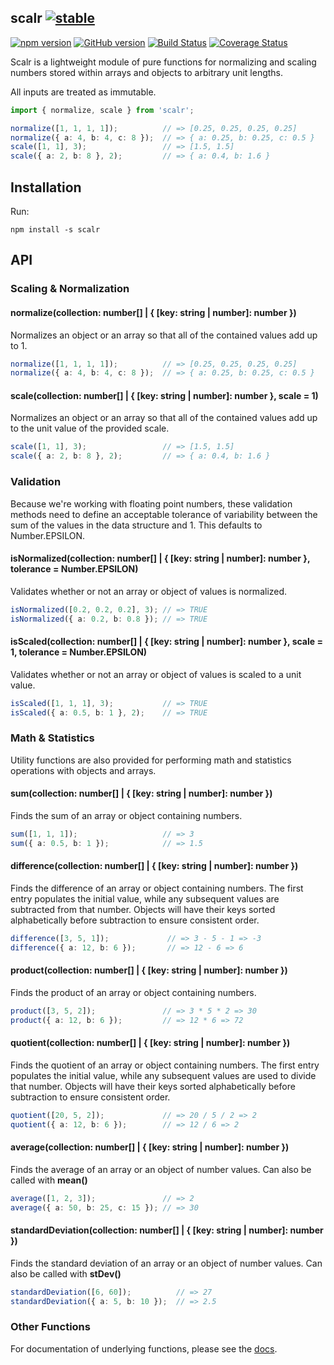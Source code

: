 ## scalr [![stable](http://badges.github.io/stability-badges/dist/stable.svg)](http://github.com/badges/stability-badges)  

[![npm version](https://badge.fury.io/js/scalr.svg)](https://badge.fury.io/js/scalr) [![GitHub version](https://badge.fury.io/gh/abrisene%2Fscalr.svg)](https://badge.fury.io/gh/abrisene%2Fscalr) [![Build Status](https://travis-ci.com/abrisene/scalr.svg?branch=main)](https://travis-ci.com/abrisene/scalr) [![Coverage Status](https://coveralls.io/repos/github/abrisene/scalr/badge.svg?branch=main)](https://coveralls.io/github/abrisene/scalr?branch=main)

Scalr is a lightweight module of pure functions for normalizing and scaling numbers stored within arrays and objects to arbitrary unit lengths.

All inputs are treated as immutable.

```typescript
import { normalize, scale } from 'scalr';

normalize([1, 1, 1, 1]);          // => [0.25, 0.25, 0.25, 0.25]
normalize({ a: 4, b: 4, c: 8 });  // => { a: 0.25, b: 0.25, c: 0.5 }
scale([1, 1], 3);                 // => [1.5, 1.5]
scale({ a: 2, b: 8 }, 2);         // => { a: 0.4, b: 1.6 }
```

## Installation

Run:

```
npm install -s scalr
```


## API

### Scaling & Normalization


#### normalize(collection: number[] | { [key: string | number]: number })

Normalizes an object or an array so that all of the contained values add up to 1.

```typescript
normalize([1, 1, 1, 1]);          // => [0.25, 0.25, 0.25, 0.25]
normalize({ a: 4, b: 4, c: 8 });  // => { a: 0.25, b: 0.25, c: 0.5 }
```


#### scale(collection: number[] | { [key: string | number]: number }, scale = 1)

Normalizes an object or an array so that all of the contained values add up to the unit value of the provided scale.

```typescript
scale([1, 1], 3);                 // => [1.5, 1.5]
scale({ a: 2, b: 8 }, 2);         // => { a: 0.4, b: 1.6 }
```


### Validation

Because we're working with floating point numbers, these validation methods need to define an acceptable tolerance of variability between the sum of the values in the data structure and 1. This defaults to Number.EPSILON.


#### isNormalized(collection: number[] | { [key: string | number]: number }, tolerance = Number.EPSILON)

Validates whether or not an array or object of values is normalized. 
```typescript
isNormalized([0.2, 0.2, 0.2], 3); // => TRUE
isNormalized({ a: 0.2, b: 0.8 }); // => TRUE
```


#### isScaled(collection: number[] | { [key: string | number]: number }, scale = 1, tolerance = Number.EPSILON)

Validates whether or not an array or object of values is scaled to a unit value.

```typescript
isScaled([1, 1, 1], 3);           // => TRUE
isScaled({ a: 0.5, b: 1 }, 2);    // => TRUE
```


### Math & Statistics

Utility functions are also provided for performing math and statistics operations with objects and arrays.



#### sum(collection: number[] | { [key: string | number]: number })

Finds the sum of an array or object containing numbers.

```typescript
sum([1, 1, 1]);                   // => 3
sum({ a: 0.5, b: 1 });            // => 1.5
```


#### difference(collection: number[] | { [key: string | number]: number })

Finds the difference of an array or object containing numbers.
The first entry populates the initial value, while any subsequent values are subtracted from that number.
Objects will have their keys sorted alphabetically before subtraction to ensure consistent order.

```typescript
difference([3, 5, 1]);             // => 3 - 5 - 1 => -3
difference({ a: 12, b: 6 });       // => 12 - 6 => 6
```


#### product(collection: number[] | { [key: string | number]: number })

Finds the product of an array or object containing numbers.

```typescript
product([3, 5, 2]);               // => 3 * 5 * 2 => 30
product({ a: 12, b: 6 });         // => 12 * 6 => 72
```


#### quotient(collection: number[] | { [key: string | number]: number })

Finds the quotient of an array or object containing numbers.
The first entry populates the initial value, while any subsequent values are used to divide that number.
Objects will have their keys sorted alphabetically before subtraction to ensure consistent order.

```typescript
quotient([20, 5, 2]);             // => 20 / 5 / 2 => 2
quotient({ a: 12, b: 6 });        // => 12 / 6 => 2
```

#### average(collection: number[] | { [key: string | number]: number })

Finds the average of an array or an object of number values.
Can also be called with **mean()**

```typescript
average([1, 2, 3]);               // => 2
average({ a: 50, b: 25, c: 15 }); // => 30
```


#### standardDeviation(collection: number[] | { [key: string | number]: number })

Finds the standard deviation of an array or an object of number values.
Can also be called with **stDev()**

```typescript
standardDeviation([6, 60]);          // => 27
standardDeviation({ a: 5, b: 10 });  // => 2.5
```


### Other Functions

For documentation of underlying functions, please see the [docs](https://abrisene.github.io/scalr/modules.html).
